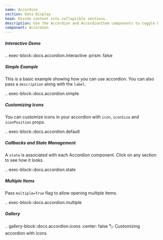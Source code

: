 ```yaml
---
name: Accordion
section: Data Display
head: Divide content into collapsible sections.
description: Use the Accordion and AccordionItem components to toggle between hiding and showing large amount of content.
component: Accordion
---
```


##### Interactive Demo

.. exec-block::docs.accordion.interactive
    :prism: false

##### Simple Example

This is a basic example showing how you can use accordion. You can also pass a `description` along with the `label`.

.. exec-block::docs.accordion.simple

##### Customizing Icons

You can customize icons in your accordion with `icon`, `iconSize` and `iconPosition` props.

.. exec-block::docs.accordion.default

##### Callbacks and State Management

A `state` is associated with each Accordion component. Click on any section to see how it looks.

.. exec-block::docs.accordion.state

##### Multiple Items

Pass `multiple=True` flag to allow opening multiple items.

.. exec-block::docs.accordion.multiple

##### Gallery

.. gallery-block::docs.accordion.icons
    :center: false
    :label: Customizing accordion with icons
